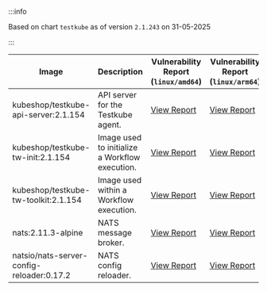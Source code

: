:::info

Based on chart `testkube` as of version `2.1.243` on 31-05-2025

:::

| Image | Description | Vulnerability Report (`linux/amd64`) | Vulnerability Report (`linux/arm64`) | Docker Image |
|-------|-------------|----------------------------------------|----------------------------------------|--------------|
| kubeshop/testkube-api-server:2.1.154 | API server for the Testkube agent. | [View Report](./testkube-api-server-2.1.154_linux_amd64.md) | [View Report](./testkube-api-server-2.1.154_linux_arm64.md) | [View Image](https://hub.docker.com/layers/kubeshop/testkube-api-server/2.1.154/images/sha256-bbc6563d279d285e21ac06a408e3c54754ea0661d16ded6eb5793978e5e10aee?context=explore) |
| kubeshop/testkube-tw-init:2.1.154 | Image used to initialize a Workflow execution. | [View Report](./testkube-tw-init-2.1.154_linux_amd64.md) | [View Report](./testkube-tw-init-2.1.154_linux_arm64.md) | [View Image](https://hub.docker.com/layers/kubeshop/testkube-tw-init/2.1.154/images/sha256-04bacd6e084d94ede86b656173ee260e0eb137c036135a1b9dd53a26a284b716?context=explore) |
| kubeshop/testkube-tw-toolkit:2.1.154 | Image used within a Workflow execution. | [View Report](./testkube-tw-toolkit-2.1.154_linux_amd64.md) | [View Report](./testkube-tw-toolkit-2.1.154_linux_arm64.md) | [View Image](https://hub.docker.com/layers/kubeshop/testkube-tw-toolkit/2.1.154/images/sha256-d8156d4b6b00e747a068c857367760eaa824cee79e7251101f30103d1e677f86?context=explore) |
| nats:2.11.3-alpine | NATS message broker. | [View Report](./nats-2.11.3-alpine_linux_amd64.md) | [View Report](./nats-2.11.3-alpine_linux_arm64.md) | [View Image](https://hub.docker.com/layers/library/nats/2.11.3-alpine/images/sha256-f6be324fcee27f2a91178d74f77bb4ba3e5a9d2e72ba7d6871f45d14aadca40a?context=explore) |
| natsio/nats-server-config-reloader:0.17.2 | NATS config reloader. | [View Report](./nats-server-config-reloader-0.17.2_linux_amd64.md) | [View Report](./nats-server-config-reloader-0.17.2_linux_arm64.md) | [View Image](https://hub.docker.com/layers/natsio/nats-server-config-reloader/0.17.2/images/sha256-65f3b70ec5a100743844cc8b73989f12ea9ba360fdd23069b20bdbd2654d9b94?context=explore) |
